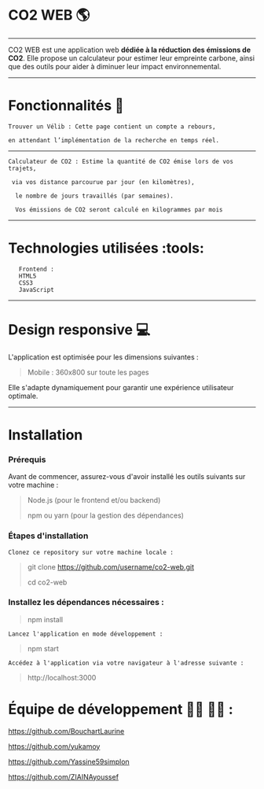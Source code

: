 # CO2 WEB :earth_americas:

---

CO2 WEB est une application web **dédiée à la réduction des émissions de CO2**. Elle propose un calculateur pour estimer leur empreinte carbone, ainsi que des outils pour aider à diminuer leur impact environnemental.

---

# Fonctionnalités :construction_worker:

    Trouver un Vélib : Cette page contient un compte a rebours,

    en attendant l’implémentation de la recherche en temps réel.

---

    Calculateur de CO2 : Estime la quantité de CO2 émise lors de vos trajets,

     via vos distance parcourue par jour (en kilomètres),

      le nombre de jours travaillés (par semaines).

      Vos émissions de CO2 seront calculé en kilogrammes par mois

---

# Technologies utilisées :tools:

       Frontend :
       HTML5
       CSS3
       JavaScript

---

# Design responsive :computer:

L'application est optimisée pour les dimensions suivantes :

> Mobile : 360x800 sur toute les pages

Elle s'adapte dynamiquement pour garantir une expérience utilisateur optimale.

---

# Installation

### Prérequis

Avant de commencer, assurez-vous d'avoir installé les outils suivants sur votre machine :

> Node.js (pour le frontend et/ou backend)
>
> npm ou yarn (pour la gestion des dépendances)

### Étapes d'installation

    Clonez ce repository sur votre machine locale :

> git clone https://github.com/username/co2-web.git
>
> cd co2-web

### Installez les dépendances nécessaires :

> npm install

    Lancez l'application en mode développement :

> npm start

    Accédez à l'application via votre navigateur à l'adresse suivante :

> http://localhost:3000

# Équipe de développement :man_technologist: :woman_technologist: :

https://github.com/BouchartLaurine

https://github.com/yukamoy

https://github.com/Yassine59simplon

https://github.com/ZIAINAyoussef
